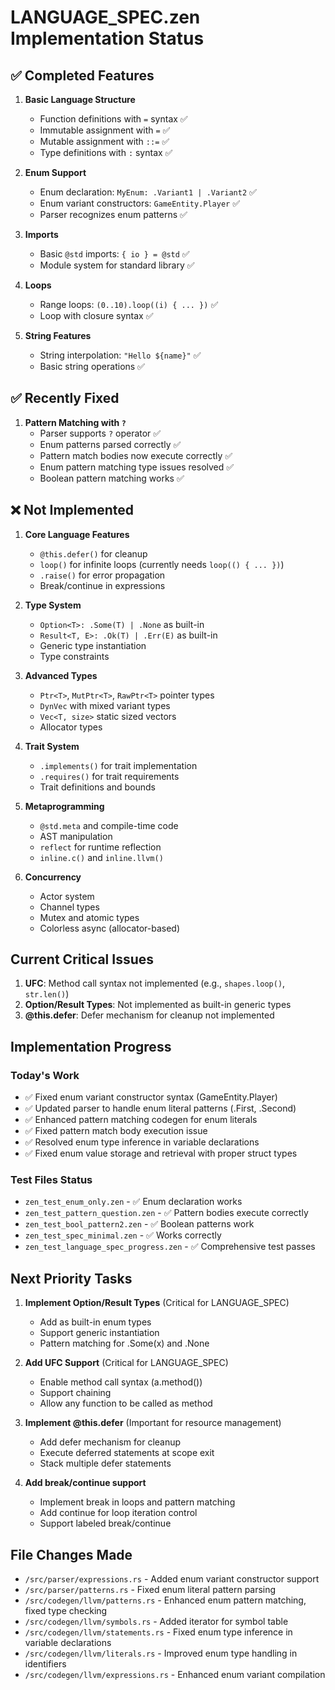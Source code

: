 # LANGUAGE_SPEC.zen Implementation Status

## ✅ Completed Features

1. **Basic Language Structure**
   - Function definitions with `=` syntax ✅
   - Immutable assignment with `=` ✅
   - Mutable assignment with `::=` ✅
   - Type definitions with `:` syntax ✅

2. **Enum Support**
   - Enum declaration: `MyEnum: .Variant1 | .Variant2` ✅
   - Enum variant constructors: `GameEntity.Player` ✅ 
   - Parser recognizes enum patterns ✅

3. **Imports**
   - Basic `@std` imports: `{ io } = @std` ✅
   - Module system for standard library ✅

4. **Loops**
   - Range loops: `(0..10).loop((i) { ... })` ✅
   - Loop with closure syntax ✅

5. **String Features**
   - String interpolation: `"Hello ${name}"` ✅
   - Basic string operations ✅

## ✅ Recently Fixed

1. **Pattern Matching with `?`**
   - Parser supports `?` operator ✅
   - Enum patterns parsed correctly ✅
   - Pattern match bodies now execute correctly ✅
   - Enum pattern matching type issues resolved ✅
   - Boolean pattern matching works ✅

## ❌ Not Implemented

1. **Core Language Features**
   - `@this.defer()` for cleanup
   - `loop()` for infinite loops (currently needs `loop(() { ... })`)
   - `.raise()` for error propagation
   - Break/continue in expressions

2. **Type System**
   - `Option<T>: .Some(T) | .None` as built-in
   - `Result<T, E>: .Ok(T) | .Err(E)` as built-in
   - Generic type instantiation
   - Type constraints

3. **Advanced Types**
   - `Ptr<T>`, `MutPtr<T>`, `RawPtr<T>` pointer types
   - `DynVec` with mixed variant types
   - `Vec<T, size>` static sized vectors
   - Allocator types

4. **Trait System**
   - `.implements()` for trait implementation
   - `.requires()` for trait requirements
   - Trait definitions and bounds

5. **Metaprogramming**
   - `@std.meta` and compile-time code
   - AST manipulation
   - `reflect` for runtime reflection
   - `inline.c()` and `inline.llvm()`

6. **Concurrency**
   - Actor system
   - Channel types
   - Mutex and atomic types
   - Colorless async (allocator-based)

## Current Critical Issues

1. **UFC**: Method call syntax not implemented (e.g., `shapes.loop()`, `str.len()`)
2. **Option/Result Types**: Not implemented as built-in generic types
3. **@this.defer**: Defer mechanism for cleanup not implemented

## Implementation Progress

### Today's Work
- ✅ Fixed enum variant constructor syntax (GameEntity.Player)
- ✅ Updated parser to handle enum literal patterns (.First, .Second)
- ✅ Enhanced pattern matching codegen for enum literals
- ✅ Fixed pattern match body execution issue
- ✅ Resolved enum type inference in variable declarations
- ✅ Fixed enum value storage and retrieval with proper struct types

### Test Files Status
- `zen_test_enum_only.zen` - ✅ Enum declaration works
- `zen_test_pattern_question.zen` - ✅ Pattern bodies execute correctly
- `zen_test_bool_pattern2.zen` - ✅ Boolean patterns work
- `zen_test_spec_minimal.zen` - ✅ Works correctly
- `zen_test_language_spec_progress.zen` - ✅ Comprehensive test passes

## Next Priority Tasks

1. **Implement Option/Result Types** (Critical for LANGUAGE_SPEC)
   - Add as built-in enum types
   - Support generic instantiation
   - Pattern matching for .Some(x) and .None

2. **Add UFC Support** (Critical for LANGUAGE_SPEC)
   - Enable method call syntax (a.method())
   - Support chaining
   - Allow any function to be called as method

3. **Implement @this.defer** (Important for resource management)
   - Add defer mechanism for cleanup
   - Execute deferred statements at scope exit
   - Stack multiple defer statements

4. **Add break/continue support**
   - Implement break in loops and pattern matching
   - Add continue for loop iteration control
   - Support labeled break/continue

## File Changes Made
- `/src/parser/expressions.rs` - Added enum variant constructor support
- `/src/parser/patterns.rs` - Fixed enum literal pattern parsing  
- `/src/codegen/llvm/patterns.rs` - Enhanced enum pattern matching, fixed type checking
- `/src/codegen/llvm/symbols.rs` - Added iterator for symbol table
- `/src/codegen/llvm/statements.rs` - Fixed enum type inference in variable declarations
- `/src/codegen/llvm/literals.rs` - Improved enum type handling in identifiers
- `/src/codegen/llvm/expressions.rs` - Enhanced enum variant compilation